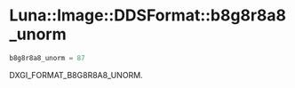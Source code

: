 # Luna::Image::DDSFormat::b8g8r8a8_unorm

```c++
b8g8r8a8_unorm = 87
```

DXGI_FORMAT_B8G8R8A8_UNORM. 

